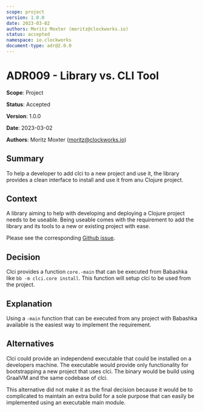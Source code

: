 ```yaml
---
scope: project
version: 1.0.0
date: 2023-03-02
authors: Moritz Moxter (moritz@clockworks.io)
status: accepted
namespace: io.clockworks
document-type: adr@2.0.0
---
```

# ADR009 - Library vs. CLI Tool

**Scope**: Project

**Status**: Accepted

**Version**: 1.0.0

**Date**: 2023-03-02

**Authors**: Moritz Moxter (moritz@clockworks.io)

## Summary

To help a developer to add clci to a new project and use it, the library provides a clean interface to install and use it from anu Clojure project.

## Context

A library aiming to help with developing and deploying a Clojure project needs to be useable. Being useable comes with the requirement to add the library and its tools to a new or existing project with ease.

Please see the corresponding [Github issue](https://github.com/ClockworksIO/clci/issues/26).

## Decision

Clci provides a function `core.-main` that can be executed from Babashka like `bb -m clci.core install`. This function will setup clci to be used from the project. 

## Explanation

Using a `-main` function that can be executed from any project with Babashka available is the easiest way to implement the requirement.

## Alternatives

Clci could provide an independend executable that could be installed on a developers machine. The executable would provide only functionality for bootstrapping a new project that uses clci. The binary would be build using GraalVM and the same codebase of clci.

This alternative did not make it as the final decision because it would be to complicated to maintain an extra build for a sole purpose that can easily be implemented using an executable main module.
